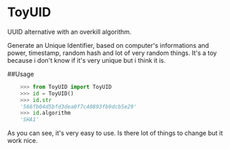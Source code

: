 # ToyUID
UUID alternative with an overkill algorithm.

Generate an Unique Identifier, based on computer's informations and power, timestamp, random hash and lot of very random things.
It's a toy because i don't know if it's very unique but i think it is.

##Usage

```python
    >>> from ToyUID import ToyUID
    >>> id = ToyUID()
    >>> id.str
    '566fb04d5bfd3dea0f7c40893fb9dcb5e29'
    >>> id.algorithm
    'SHA1'
```

As you can see, it's very easy to use. Is there lot of things to change but it work nice.
